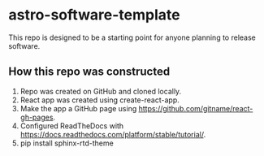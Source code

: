 # astro-software-template
This repo is designed to be a starting point for anyone planning to release software.

## How this repo was constructed
1. Repo was created on GitHub and cloned locally.
2. React app was created using create-react-app.
3. Make the app a GitHub page using https://github.com/gitname/react-gh-pages.
4. Configured ReadTheDocs with https://docs.readthedocs.com/platform/stable/tutorial/.
5. pip install sphinx-rtd-theme
